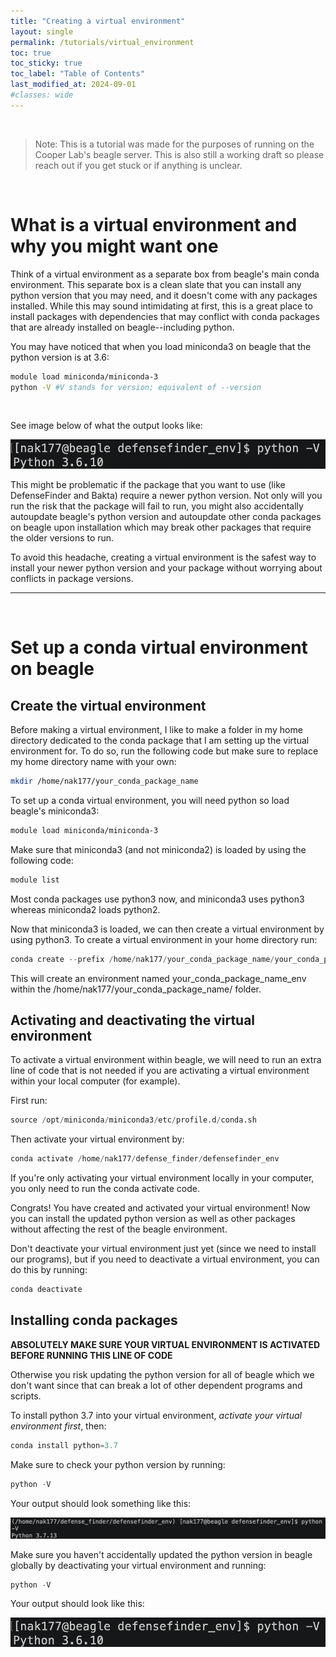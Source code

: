 ```yaml
---
title: "Creating a virtual environment"
layout: single
permalink: /tutorials/virtual_environment
toc: true
toc_sticky: true
toc_label: "Table of Contents"
last_modified_at: 2024-09-01
#classes: wide
---
```


<br>

> Note: This is a tutorial was made for the purposes of running on the Cooper Lab's beagle server. This is also still a working draft so please reach out if you get stuck or if anything is unclear.

<br>

# What is a virtual environment and why you might want one

Think of a virtual environment as a separate box from beagle's main conda environment. This separate box is a clean slate that you can install any python version that you may need, and it doesn't come with any packages installed. While this may sound intimidating at first, this is a great place to install packages with dependencies that may conflict with conda packages that are already installed on beagle--including python.  

You may have noticed that when you load miniconda3 on beagle that the python version is at 3.6:
```bash
module load miniconda/miniconda-3 
python -V #V stands for version; equivalent of --version
```

<br>

See image below of what the output looks like:  

![](/images/beagle_python.png)


This might be problematic if the package that you want to use (like DefenseFinder and Bakta) require a newer python version. Not only will you run the risk that the package will fail to run, you might also accidentally autoupdate beagle's python version and autoupdate other conda packages on beagle upon installation which may break other packages that require the older versions to run.

To avoid this headache, creating a virtual environment is the safest way to install your newer python version and your package without worrying about conflicts in package versions.

***

<br>

# Set up a conda virtual environment on beagle

## Create the virtual environment

Before making a virtual environment, I like to make a folder in my home directory dedicated to the conda package that I am setting up the virtual environment for. To do so, run the following code but make sure to replace my home directory name with your own:

```bash
mkdir /home/nak177/your_conda_package_name
```

To set up a conda virtual environment, you will need python so load beagle's miniconda3:

```bash
module load miniconda/miniconda-3 
```

Make sure that miniconda3 (and not miniconda2) is loaded by using the following code:

```bash
module list
```

Most conda packages use python3 now, and miniconda3 uses python3 whereas miniconda2 loads python2.

Now that miniconda3 is loaded, we can then create a virtual environment by using python3. To create a virtual environment in your home directory run:

```python
conda create --prefix /home/nak177/your_conda_package_name/your_conda_package_name_env
```

This will create an environment named your_conda_package_name_env within the /home/nak177/your_conda_package_name/ folder.

## Activating and deactivating the virtual environment

To activate a virtual environment within beagle, we will need to run an extra line of code that is not needed if you are activating a virtual environment within your local computer (for example).

First run:

```python
source /opt/miniconda/miniconda3/etc/profile.d/conda.sh
```
Then activate your virtual environment by:

```python
conda activate /home/nak177/defense_finder/defensefinder_env
```
If you're only activating your virtual environment locally in your computer, you only need to run the conda activate code.

Congrats! You have created and activated your virtual environment! Now you can install the updated python version as well as other packages without affecting the rest of the beagle environment.

Don't deactivate your virtual environment just yet (since we need to install our programs), but if you need to deactivate a virtual environment, you can do this by running:

```python
conda deactivate
```

## Installing conda packages

**ABSOLUTELY MAKE SURE YOUR VIRTUAL ENVIRONMENT IS ACTIVATED BEFORE RUNNING THIS LINE OF CODE**

Otherwise you risk updating the python version for all of beagle which we don't want since that can break a lot of other dependent programs and scripts.

To install python 3.7 into your virtual environment, *activate your virtual environment first*, then:

```python
conda install python=3.7
```

Make sure to check your python version by running:

```python
python -V
```

Your output should look something like this:

![](/images/python_3.7.png)

Make sure you haven't accidentally updated the python version in beagle globally by deactivating your virtual environment and running:

```python
python -V
```

Your output should look like this:

![](/images/beagle_python.png)
